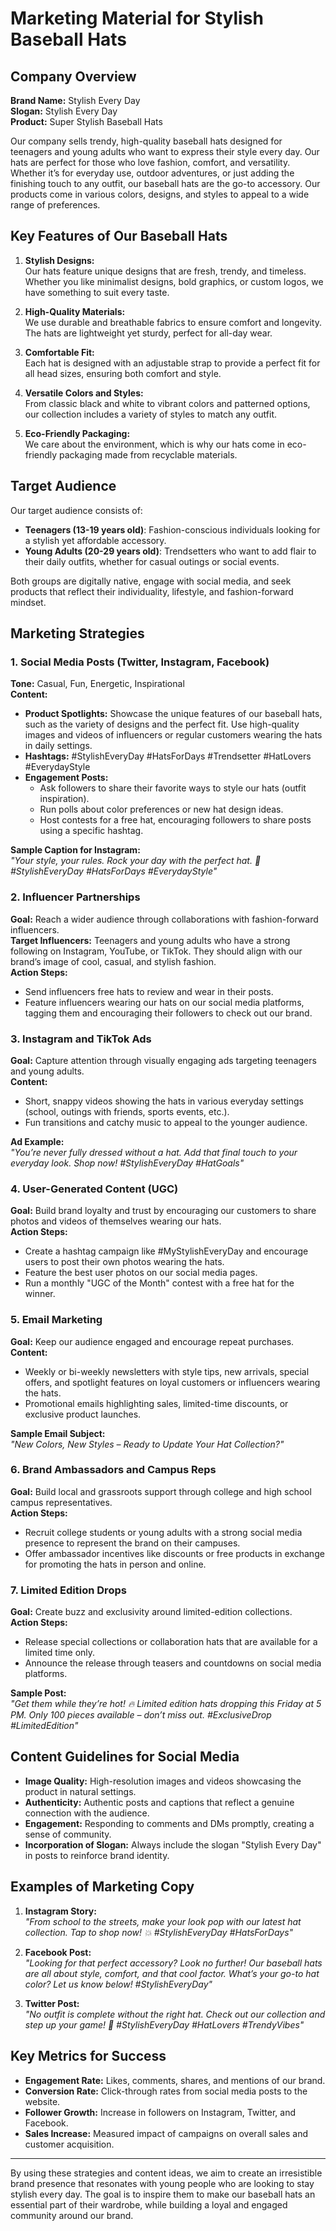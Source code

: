 # Marketing Material for Stylish Baseball Hats

## Company Overview
**Brand Name:** Stylish Every Day  
**Slogan:** Stylish Every Day  
**Product:** Super Stylish Baseball Hats

Our company sells trendy, high-quality baseball hats designed for teenagers and young adults who want to express their style every day. Our hats are perfect for those who love fashion, comfort, and versatility. Whether it’s for everyday use, outdoor adventures, or just adding the finishing touch to any outfit, our baseball hats are the go-to accessory. Our products come in various colors, designs, and styles to appeal to a wide range of preferences.

## Key Features of Our Baseball Hats
1. **Stylish Designs:**  
   Our hats feature unique designs that are fresh, trendy, and timeless. Whether you like minimalist designs, bold graphics, or custom logos, we have something to suit every taste.

2. **High-Quality Materials:**  
   We use durable and breathable fabrics to ensure comfort and longevity. The hats are lightweight yet sturdy, perfect for all-day wear.

3. **Comfortable Fit:**  
   Each hat is designed with an adjustable strap to provide a perfect fit for all head sizes, ensuring both comfort and style.

4. **Versatile Colors and Styles:**  
   From classic black and white to vibrant colors and patterned options, our collection includes a variety of styles to match any outfit.

5. **Eco-Friendly Packaging:**  
   We care about the environment, which is why our hats come in eco-friendly packaging made from recyclable materials.

## Target Audience
Our target audience consists of:
- **Teenagers (13-19 years old)**: Fashion-conscious individuals looking for a stylish yet affordable accessory.
- **Young Adults (20-29 years old)**: Trendsetters who want to add flair to their daily outfits, whether for casual outings or social events.
  
Both groups are digitally native, engage with social media, and seek products that reflect their individuality, lifestyle, and fashion-forward mindset.

## Marketing Strategies

### 1. Social Media Posts (Twitter, Instagram, Facebook)
**Tone:** Casual, Fun, Energetic, Inspirational  
**Content:**  
- **Product Spotlights:** Showcase the unique features of our baseball hats, such as the variety of designs and the perfect fit. Use high-quality images and videos of influencers or regular customers wearing the hats in daily settings.
- **Hashtags:** #StylishEveryDay #HatsForDays #Trendsetter #HatLovers #EverydayStyle
- **Engagement Posts:**  
  - Ask followers to share their favorite ways to style our hats (outfit inspiration).
  - Run polls about color preferences or new hat design ideas.
  - Host contests for a free hat, encouraging followers to share posts using a specific hashtag.
  
**Sample Caption for Instagram:**  
_"Your style, your rules. Rock your day with the perfect hat. 🧢 #StylishEveryDay #HatsForDays #EverydayStyle"_

### 2. Influencer Partnerships
**Goal:** Reach a wider audience through collaborations with fashion-forward influencers.  
**Target Influencers:** Teenagers and young adults who have a strong following on Instagram, YouTube, or TikTok. They should align with our brand’s image of cool, casual, and stylish fashion.  
**Action Steps:**  
- Send influencers free hats to review and wear in their posts.
- Feature influencers wearing our hats on our social media platforms, tagging them and encouraging their followers to check out our brand.

### 3. Instagram and TikTok Ads
**Goal:** Capture attention through visually engaging ads targeting teenagers and young adults.  
**Content:**  
- Short, snappy videos showing the hats in various everyday settings (school, outings with friends, sports events, etc.).
- Fun transitions and catchy music to appeal to the younger audience.
  
**Ad Example:**  
_"You’re never fully dressed without a hat. Add that final touch to your everyday look. Shop now! #StylishEveryDay #HatGoals"_

### 4. User-Generated Content (UGC)
**Goal:** Build brand loyalty and trust by encouraging our customers to share photos and videos of themselves wearing our hats.  
**Action Steps:**  
- Create a hashtag campaign like #MyStylishEveryDay and encourage users to post their own photos wearing the hats.
- Feature the best user photos on our social media pages.
- Run a monthly "UGC of the Month" contest with a free hat for the winner.

### 5. Email Marketing
**Goal:** Keep our audience engaged and encourage repeat purchases.  
**Content:**  
- Weekly or bi-weekly newsletters with style tips, new arrivals, special offers, and spotlight features on loyal customers or influencers wearing the hats.
- Promotional emails highlighting sales, limited-time discounts, or exclusive product launches.

**Sample Email Subject:**  
_"New Colors, New Styles – Ready to Update Your Hat Collection?"_

### 6. Brand Ambassadors and Campus Reps
**Goal:** Build local and grassroots support through college and high school campus representatives.  
**Action Steps:**  
- Recruit college students or young adults with a strong social media presence to represent the brand on their campuses.  
- Offer ambassador incentives like discounts or free products in exchange for promoting the hats in person and online.

### 7. Limited Edition Drops
**Goal:** Create buzz and exclusivity around limited-edition collections.  
**Action Steps:**  
- Release special collections or collaboration hats that are available for a limited time only.
- Announce the release through teasers and countdowns on social media platforms.
  
**Sample Post:**  
_"Get them while they’re hot! 🔥 Limited edition hats dropping this Friday at 5 PM. Only 100 pieces available – don’t miss out. #ExclusiveDrop #LimitedEdition"_

## Content Guidelines for Social Media
- **Image Quality:** High-resolution images and videos showcasing the product in natural settings.
- **Authenticity:** Authentic posts and captions that reflect a genuine connection with the audience.
- **Engagement:** Responding to comments and DMs promptly, creating a sense of community.
- **Incorporation of Slogan:** Always include the slogan "Stylish Every Day" in posts to reinforce brand identity.

## Examples of Marketing Copy

1. **Instagram Story:**  
_"From school to the streets, make your look pop with our latest hat collection. Tap to shop now! 💥 #StylishEveryDay #HatsForDays"_

2. **Facebook Post:**  
_"Looking for that perfect accessory? Look no further! Our baseball hats are all about style, comfort, and that cool factor. What’s your go-to hat color? Let us know below! #StylishEveryDay"_

3. **Twitter Post:**  
_"No outfit is complete without the right hat. Check out our collection and step up your game! 💯 #StylishEveryDay #HatLovers #TrendyVibes"_

## Key Metrics for Success
- **Engagement Rate:** Likes, comments, shares, and mentions of our brand.
- **Conversion Rate:** Click-through rates from social media posts to the website.
- **Follower Growth:** Increase in followers on Instagram, Twitter, and Facebook.
- **Sales Increase:** Measured impact of campaigns on overall sales and customer acquisition.

---

By using these strategies and content ideas, we aim to create an irresistible brand presence that resonates with young people who are looking to stay stylish every day. The goal is to inspire them to make our baseball hats an essential part of their wardrobe, while building a loyal and engaged community around our brand.